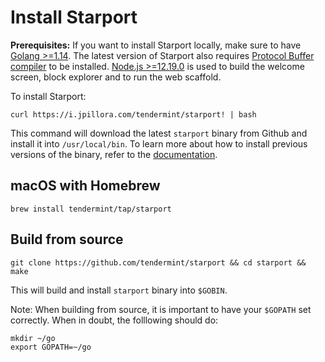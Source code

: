 # Install Starport 

**Prerequisites:** If you want to install Starport locally, make sure to have [Golang >=1.14](https://golang.org/). The latest version of Starport also requires [Protocol Buffer compiler](https://grpc.io/docs/protoc-installation/) to be installed. [Node.js >=12.19.0](https://nodejs.org/) is used to build the welcome screen, block explorer and to run the web scaffold.

To install Starport:

```
curl https://i.jpillora.com/tendermint/starport! | bash
```

This command will download the latest `starport` binary from Github and install it into `/usr/local/bin`. To learn more about how to install previous versions of the binary, refer to the [documentation](https://github.com/jpillora/installer).

## macOS with Homebrew

```
brew install tendermint/tap/starport
```

## Build from source

```
git clone https://github.com/tendermint/starport && cd starport && make
```

This will build and install `starport` binary into `$GOBIN`.

Note: When building from source, it is important to have your `$GOPATH` set correctly.  When in doubt, the folllowing should do:

```
mkdir ~/go
export GOPATH=~/go
```
